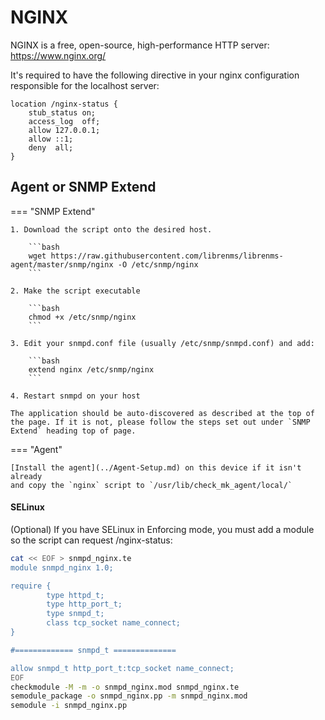 # NGINX

NGINX is a free, open-source, high-performance HTTP server: <https://www.nginx.org/>

It's required to have the following directive in your nginx
configuration responsible for the localhost server:

```nginx
location /nginx-status {
    stub_status on;
    access_log  off;
    allow 127.0.0.1;
    allow ::1;
    deny  all;
}
```
## Agent or SNMP Extend

=== "SNMP Extend"

    1. Download the script onto the desired host.

        ```bash
        wget https://raw.githubusercontent.com/librenms/librenms-agent/master/snmp/nginx -O /etc/snmp/nginx
        ```

    2. Make the script executable

        ```bash
        chmod +x /etc/snmp/nginx
        ```

    3. Edit your snmpd.conf file (usually /etc/snmp/snmpd.conf) and add:

        ```bash
        extend nginx /etc/snmp/nginx
        ```

    4. Restart snmpd on your host

    The application should be auto-discovered as described at the top of
    the page. If it is not, please follow the steps set out under `SNMP
    Extend` heading top of page.

=== "Agent"

    [Install the agent](../Agent-Setup.md) on this device if it isn't already
    and copy the `nginx` script to `/usr/lib/check_mk_agent/local/`

#### SELinux

(Optional) If you have SELinux in Enforcing mode, you must add a module so the script can request /nginx-status:

```bash
cat << EOF > snmpd_nginx.te
module snmpd_nginx 1.0;

require {
        type httpd_t;
        type http_port_t;
        type snmpd_t;
        class tcp_socket name_connect;
}

#============= snmpd_t ==============

allow snmpd_t http_port_t:tcp_socket name_connect;
EOF
checkmodule -M -m -o snmpd_nginx.mod snmpd_nginx.te
semodule_package -o snmpd_nginx.pp -m snmpd_nginx.mod
semodule -i snmpd_nginx.pp
```

